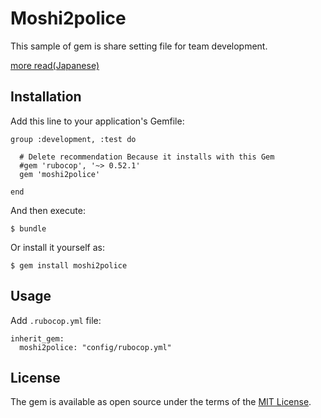 # Moshi2police

This sample of gem is share setting file for team development.

[more read(Japanese)](https://qiita.com/shinkuFencer/items/602116e968d962a2735a)

## Installation

Add this line to your application's Gemfile:

```
group :development, :test do

  # Delete recommendation Because it installs with this Gem
  #gem 'rubocop', '~> 0.52.1'
  gem 'moshi2police'

end
```

And then execute:

    $ bundle

Or install it yourself as:

    $ gem install moshi2police

## Usage

Add `.rubocop.yml` file:

```
inherit_gem:
  moshi2police: "config/rubocop.yml"
```


## License

The gem is available as open source under the terms of the [MIT License](http://opensource.org/licenses/MIT).

